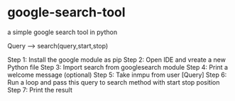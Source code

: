 # google-search-tool
 a simple google search tool in python

Query --> search(query,start,stop)


Step 1: Install the google module as pip
Step 2: Open IDE and vreate a new Python file
Step 3: Import search from googlesearch module
Step 4: Print a welcome message (optional)
Step 5: Take inmpu from user [Query]
Step 6: Run a loop and pass this query to search method with start stop position
Step 7: Print the result